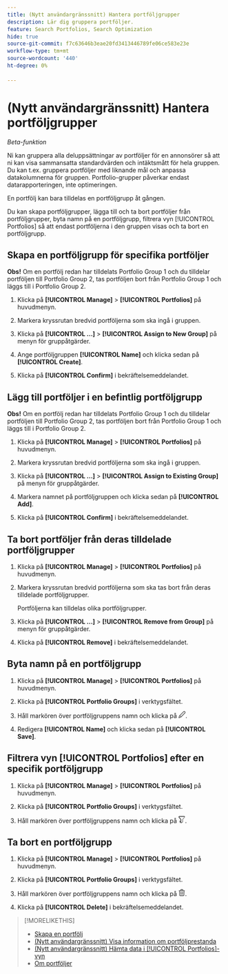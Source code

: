 ```yaml
---
title: (Nytt användargränssnitt) Hantera portföljgrupper
description: Lär dig gruppera portföljer.
feature: Search Portfolios, Search Optimization
hide: true
source-git-commit: f7c63646b3eae20fd3413446789fe06ce583e23e
workflow-type: tm+mt
source-wordcount: '440'
ht-degree: 0%

---
```


# (Nytt användargränssnitt) Hantera portföljgrupper

*Beta-funktion*

Ni kan gruppera alla deluppsättningar av portföljer för en annonsörer så att ni kan visa sammansatta standardvärden och intäktsmått för hela gruppen. Du kan t.ex. gruppera portföljer med liknande mål och anpassa datakolumnerna för gruppen. Portfolio-grupper påverkar endast datarapporteringen, inte optimeringen.

En portfölj kan bara tilldelas en portföljgrupp åt gången.

Du kan skapa portföljgrupper, lägga till och ta bort portföljer från portföljgrupper, byta namn på en portföljgrupp, filtrera vyn [!UICONTROL Portfolios] så att endast portföljerna i den gruppen visas och ta bort en portföljgrupp.

## Skapa en portföljgrupp för specifika portföljer

**Obs!** Om en portfölj redan har tilldelats Portfolio Group 1 och du tilldelar portföljen till Portfolio Group 2, tas portföljen bort från Portfolio Group 1 och läggs till i Portfolio Group 2.

1. Klicka på **[!UICONTROL Manage]** > **[!UICONTROL Portfolios]** på huvudmenyn.

1. Markera kryssrutan bredvid portföljerna som ska ingå i gruppen.

1. Klicka på **[!UICONTROL ...]** > **[!UICONTROL Assign to New Group]** på menyn för gruppåtgärder.

1. Ange portföljgruppen **[!UICONTROL Name]** och klicka sedan på **[!UICONTROL Create]**.

1. Klicka på **[!UICONTROL Confirm]** i bekräftelsemeddelandet.

## Lägg till portföljer i en befintlig portföljgrupp

**Obs!** Om en portfölj redan har tilldelats Portfolio Group 1 och du tilldelar portföljen till Portfolio Group 2, tas portföljen bort från Portfolio Group 1 och läggs till i Portfolio Group 2.

1. Klicka på **[!UICONTROL Manage]** > **[!UICONTROL Portfolios]** på huvudmenyn.

1. Markera kryssrutan bredvid portföljerna som ska ingå i gruppen.

1. Klicka på **[!UICONTROL ...]** > **[!UICONTROL Assign to Existing Group]** på menyn för gruppåtgärder.

1. Markera namnet på portföljgruppen och klicka sedan på **[!UICONTROL Add]**.

1. Klicka på **[!UICONTROL Confirm]** i bekräftelsemeddelandet.

## Ta bort portföljer från deras tilldelade portföljgrupper

1. Klicka på **[!UICONTROL Manage]** > **[!UICONTROL Portfolios]** på huvudmenyn.

1. Markera kryssrutan bredvid portföljerna som ska tas bort från deras tilldelade portföljgrupper.

   Portföljerna kan tilldelas olika portföljgrupper.

1. Klicka på **[!UICONTROL ...]** > **[!UICONTROL Remove from Group]** på menyn för gruppåtgärder.

1. Klicka på **[!UICONTROL Remove]** i bekräftelsemeddelandet.

## Byta namn på en portföljgrupp

1. Klicka på **[!UICONTROL Manage]** > **[!UICONTROL Portfolios]** på huvudmenyn.

1. Klicka på **[!UICONTROL Portfolio Groups]** i verktygsfältet.

1. Håll markören över portföljgruppens namn och klicka på ![Byt namn på Portfolio-grupp](/help/search-social-commerce/assets/edit-new.png "Byt namn på Portfolio-grupp").

1. Redigera **[!UICONTROL Name]** och klicka sedan på **[!UICONTROL Save]**.

## Filtrera vyn [!UICONTROL Portfolios] efter en specifik portföljgrupp

1. Klicka på **[!UICONTROL Manage]** > **[!UICONTROL Portfolios]** på huvudmenyn.

1. Klicka på **[!UICONTROL Portfolio Groups]** i verktygsfältet.

1. Håll markören över portföljgruppens namn och klicka på ![Filtrera efter Portfolio-grupp](/help/search-social-commerce/assets/filter-new.png "Filtrera efter Portfolio-grupp").

## Ta bort en portföljgrupp

1. Klicka på **[!UICONTROL Manage]** > **[!UICONTROL Portfolios]** på huvudmenyn.

1. Klicka på **[!UICONTROL Portfolio Groups]** i verktygsfältet.

1. Håll markören över portföljgruppens namn och klicka på ![Ta bort Portfolio-grupp](/help/search-social-commerce/assets/delete-new.png "Ta bort Portfolio-grupp").

1. Klicka på **[!UICONTROL Delete]** i bekräftelsemeddelandet.

>[!MORELIKETHIS]
>
>* [Skapa en portfölj](portfolio-create.md)
>* [(Nytt användargränssnitt) Visa information om portföljprestanda](portfolio-details.md)
>* [(Nytt användargränssnitt) Hämta data i [!UICONTROL Portfolios]-vyn ](portfolio-view-report.md)
>* [Om portföljer](portfolio-about.md)
